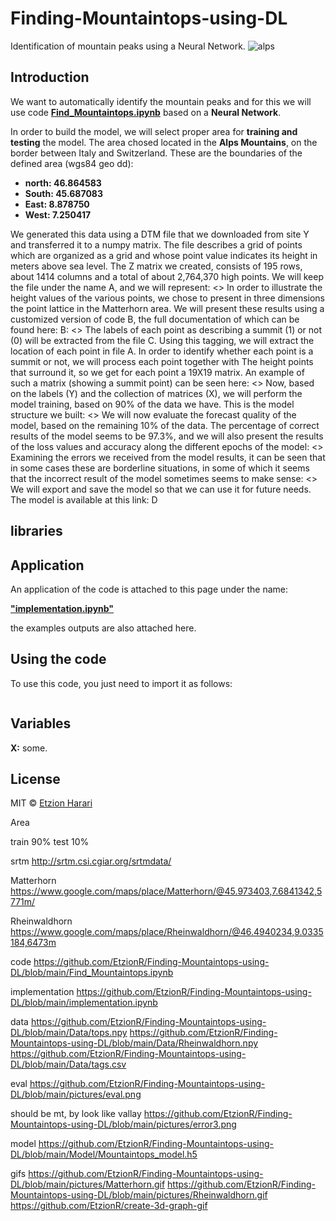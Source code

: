 # Finding-Mountaintops-using-DL
Identification of mountain peaks using a Neural Network.
![alps](https://commons.wikimedia.org/wiki/Matterhorn#/media/File:Valais_mountains.jpg)


## Introduction
We want to automatically identify the mountain peaks and for this we will use code [**Find_Mountaintops.ipynb**](https://github.com/EtzionR/Finding-Mountaintops-using-DL/blob/main/Find_Mountaintops.ipynb) based on a **Neural Network**.

In order to build the model, we will select proper area for **training and testing** the model. The area chosed located in the **Alps Mountains**, on the border between Italy and Switzerland. These are the boundaries of the defined area (wgs84 geo dd):
- **north: 46.864583**
- **South: 45.687083** 
- **East: 8.878750** 
- **West: 7.250417**

We generated this data using a DTM file that we downloaded from site Y and transferred it to a numpy matrix. The file describes a grid of points which are organized as a grid and whose point value indicates its height in meters above sea level. The Z matrix we created, consists of 195 rows, about 1414 columns and a total of about 2,764,370 high points. We will keep the file under the name A, and we will represent:
<>
In order to illustrate the height values of the various points, we chose to present in three dimensions the point lattice in the Matterhorn area. We will present these results using a customized version of code B, the full documentation of which can be found here: B:
<>
The labels of each point as describing a summit (1) or not (0) will be extracted from the file C. Using this tagging, we will extract the location of each point in file A. In order to identify whether each point is a summit or not, we will process each point together with The height points that surround it, so we get for each point a 19X19 matrix. An example of such a matrix (showing a summit point) can be seen here:
<>
Now, based on the labels (Y) and the collection of matrices (X), we will perform the model training, based on 90% of the data we have. This is the model structure we built:
<>
We will now evaluate the forecast quality of the model, based on the remaining 10% of the data. The percentage of correct results of the model seems to be 97.3%, and we will also present the results of the loss values ​​and accuracy along the different epochs of the model:
<>
Examining the errors we received from the model results, it can be seen that in some cases these are borderline situations, in some of which it seems that the incorrect result of the model sometimes seems to make sense:
<>
We will export and save the model so that we can use it for future needs. The model is available at this link: D
## libraries

## Application
An application of the code is attached to this page under the name: 

[**"implementation.ipynb"**](https://github.com/EtzionR/Finding-Mountaintops-using-DL/blob/main/implementation.ipynb)

the examples outputs are also attached here.

## Using the code
To use this code, you just need to import it as follows:
``` sh

```


## Variables

**X:** some.

## License
MIT © [Etzion Harari](https://github.com/EtzionData)


Area


train 90%
test 10%

srtm
http://srtm.csi.cgiar.org/srtmdata/

Matterhorn
https://www.google.com/maps/place/Matterhorn/@45.973403,7.6841342,5771m/

Rheinwaldhorn
https://www.google.com/maps/place/Rheinwaldhorn/@46.4940234,9.0335184,6473m

code
https://github.com/EtzionR/Finding-Mountaintops-using-DL/blob/main/Find_Mountaintops.ipynb

implementation
https://github.com/EtzionR/Finding-Mountaintops-using-DL/blob/main/implementation.ipynb

data
https://github.com/EtzionR/Finding-Mountaintops-using-DL/blob/main/Data/tops.npy
https://github.com/EtzionR/Finding-Mountaintops-using-DL/blob/main/Data/Rheinwaldhorn.npy
https://github.com/EtzionR/Finding-Mountaintops-using-DL/blob/main/Data/tags.csv

eval
https://github.com/EtzionR/Finding-Mountaintops-using-DL/blob/main/pictures/eval.png

should be mt, by look like vallay
https://github.com/EtzionR/Finding-Mountaintops-using-DL/blob/main/pictures/error3.png

model
https://github.com/EtzionR/Finding-Mountaintops-using-DL/blob/main/Model/Mountaintops_model.h5

gifs
https://github.com/EtzionR/Finding-Mountaintops-using-DL/blob/main/pictures/Matterhorn.gif
https://github.com/EtzionR/Finding-Mountaintops-using-DL/blob/main/pictures/Rheinwaldhorn.gif
https://github.com/EtzionR/create-3d-graph-gif



